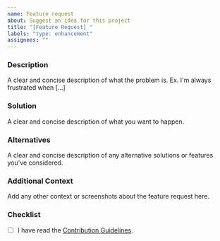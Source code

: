 ```yaml
---
name: Feature request
about: Suggest an idea for this project
title: "[Feature Request] "
labels: "type: enhancement"
assignees: ""
---
```


### Description

A clear and concise description of what the problem is. Ex. I'm always frustrated when [...]

### Solution

A clear and concise description of what you want to happen.

### Alternatives

A clear and concise description of any alternative solutions or features you've considered.

### Additional Context

Add any other context or screenshots about the feature request here.

### Checklist

<!-- change [ ] to [x] to mark the checkbox -->
-   [ ] I have read the [Contribution Guidelines](https://github.com/zyrouge/symphony/wiki/Contributions-Guidelines#issues).
